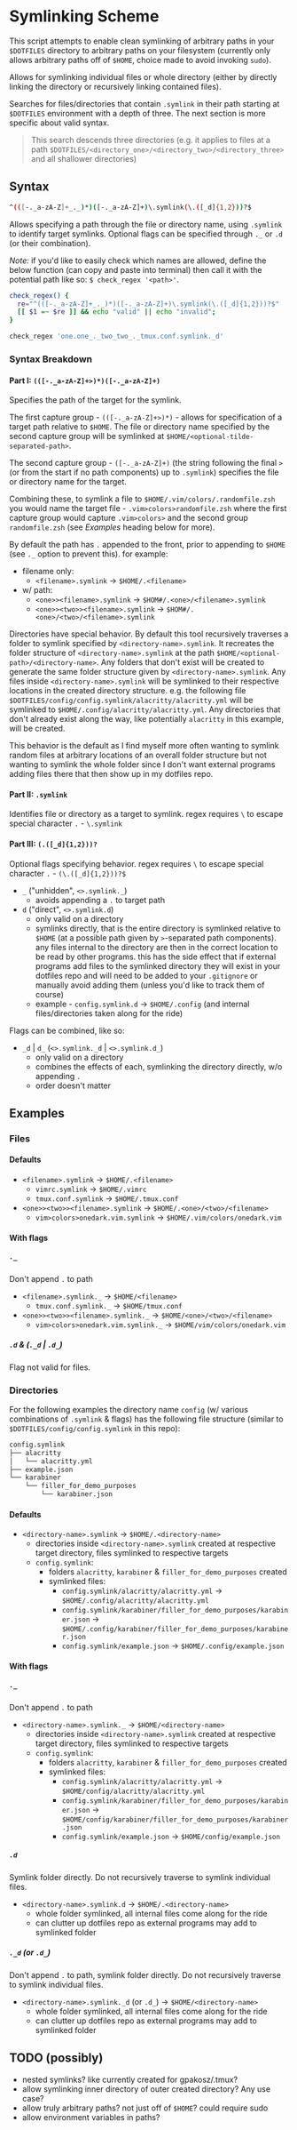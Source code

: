 # Symlinking Scheme

This script attempts to enable clean symlinking of arbitrary paths in your `$DOTFILES` directory to arbitrary paths on your filesystem (currently only allows arbitrary paths off of `$HOME`, choice made to avoid invoking `sudo`).

Allows for symlinking individual files or whole directory (either by directly linking the directory or recursively linking contained files).

Searches for files/directories that contain `.symlink` in their path starting at `$DOTFILES` environment with a depth of three. The next section is more specific about valid syntax.

> This search descends three directories (e.g. it applies to files at a path `$DOTFILES/<directory_one>/<directory_two>/<directory_three>` and all shallower directories)

## Syntax

```bash
^(([-._a-zA-Z]+_._)*)([-._a-zA-Z]+)\.symlink(\.([_d]{1,2}))?$
```

Allows specifying a path through the file or directory name, using `.symlink` to identify target symlinks. Optional flags can be specified through `._` or `.d` (or their combination).

_Note:_ if you'd like to easily check which names are allowed, define the below function (can copy and paste into terminal) then call it with the potential path like so: `$ check_regex '<path>'`.

```bash
check_regex() {
  re="^(([-._a-zA-Z]+_._)*)([-._a-zA-Z]+)\.symlink(\.([_d]{1,2}))?$"
  [[ $1 =~ $re ]] && echo "valid" || echo "invalid";
}

check_regex 'one.one_._two_two_._tmux.conf.symlink._d'
```

### Syntax Breakdown

#### Part I: `(([-._a-zA-Z]+>)*)([-._a-zA-Z]+)`

Specifies the path of the target for the symlink.

The first capture group - `(([-._a-zA-Z]+>)*)` - allows for specification of a target path relative to `$HOME`. The file or directory name specified by the second capture group will be symlinked at `$HOME/<optional-tilde-separated-path>`.

The second capture group - `([-._a-zA-Z]+)` (the string following the final `>` (or from the start if no path components) up to `.symlink`) specifies the file or directory name for the target.

Combining these, to symlink a file to `$HOME/.vim/colors/.randomfile.zsh` you would name the target file - `.vim>colors>randomfile.zsh` where the first capture group would capture `.vim>colors>` and the second group `randomfile.zsh` (see _Examples_ heading below for more).

By default the path has `.` appended to the front, prior to appending to `$HOME` (see `._` option to prevent this). for example:

- filename only:
  - `<filename>.symlink` -> `$HOME/.<filename>`
- w/ path:
  - `<one>><filename>.symlink` -> `$HOM#/.<one>/<filename>.symlink`
  - `<one>><two>><filename>.symlink` -> `$HOM#/.<one>/<two>/<filename>.symlink`

Directories have special behavior. By default this tool recursively traverses a folder to symlink specified by `<directory-name>.symlink`. It recreates the folder structure of `<directory-name>.symlink` at the path `$HOME/<optional-path>/<directory-name>`. Any folders that don't exist will be created to generate the same folder structure given by `<directory-name>.symlink`. Any files inside `<directory-name>.symlink` will be symlinked to their respective locations in the created directory structure. e.g. the following file `$DOTFILES/config/config.symlink/alacritty/alacritty.yml` will be symlinked to `$HOME/.config/alacritty/alacritty.yml`. Any directories that don't already exist along the way, like potentially `alacritty` in this example, will be created.

This behavior is the default as I find myself more often wanting to symlink random files at arbitrary locations of an overall folder structure but not wanting to symlink the whole folder since I don't want external programs adding files there that then show up in my dotfiles repo.

#### Part II: `.symlink`

Identifies file or directory as a target to symlink. regex requires `\` to escape special character `.` - `\.symlink`

#### Part III: `(.([_d]{1,2}))?`

Optional flags specifying behavior. regex requires `\` to escape special character `.` - `(\.([_d]{1,2}))?$`

- `_` ("unhidden", `<>.symlink._`)
  - avoids appending a `.` to target path
- `d` ("direct", `<>.symlink.d`)
  - only valid on a directory
  - symlinks directly, that is the entire directory is symlinked relative to `$HOME` (at a possible path given by `>`-separated path components). any files internal to the directory are then in the correct location to be read by other programs. this has the side effect that if external programs add files to the symlinked directory they will exist in your dotfiles repo and will need to be added to your `.gitignore` or manually avoid adding them (unless you'd like to track them of course)
  - example - `config.symlink.d` -> `$HOME/.config` (and internal files/directories taken along for the ride)

Flags can be combined, like so:

- `_d` | `d_` (`<>.symlink._d` | `<>.symlink.d_`)
  - only valid on a directory
  - combines the effects of each, symlinking the directory directly, w/o appending `.`
  - order doesn't matter

## Examples

### Files

#### Defaults

- `<filename>.symlink` -> `$HOME/.<filename>`
  - `vimrc.symlink` -> `$HOME/.vimrc`
  - `tmux.conf.symlink` -> `$HOME/.tmux.conf`
- `<one>><two>><filename>.symlink` -> `$HOME/.<one>/<two>/<filename>`
  - `vim>colors>onedark.vim.symlink` -> `$HOME/.vim/colors/onedark.vim`

#### With flags

##### `._`

Don't append `.` to path

- `<filename>.symlink._` -> `$HOME/<filename>`
  - `tmux.conf.symlink._` -> `$HOME/tmux.conf`
- `<one>><two>><filename>.symlink._` -> `$HOME/<one>/<two>/<filename>`
  - `vim>colors>onedark.vim.symlink._` -> `$HOME/vim/colors/onedark.vim`

##### `.d` & (`._d` | `.d_`)

Flag not valid for files.

### Directories

For the following examples the directory name `config` (w/ various combinations of `.symlink` & flags) has the following file structure (similar to `$DOTFILES/config/config.symlink` in this repo):

```bash
config.symlink
├── alacritty
│   └── alacritty.yml
├── example.json
└── karabiner
    └── filler_for_demo_purposes
        └── karabiner.json
```

#### Defaults

- `<directory-name>.symlink` -> `$HOME/.<directory-name>`
  - directories inside `<directory-name>.symlink` created at respective target directory, files symlinked to respective targets
  - `config.symlink`:
    - folders `alacritty`, `karabiner` & `filler_for_demo_purposes` created
    - symlinked files:
      - `config.symlink/alacritty/alacritty.yml` -> `$HOME/.config/alacritty/alacritty.yml`
      - `config.symlink/karabiner/filler_for_demo_purposes/karabiner.json` -> `$HOME/.config/karabiner/filler_for_demo_purposes/karabiner.json`
      - `config.symlink/example.json` -> `$HOME/.config/example.json`

#### With flags

##### `._`

Don't append `.` to path

- `<directory-name>.symlink._` -> `$HOME/<directory-name>`
  - directories inside `<directory-name>.symlink` created at respective target directory, files symlinked to respective targets
  - `config.symlink`:
    - folders `alacritty`, `karabiner` & `filler_for_demo_purposes` created
    - symlinked files:
      - `config.symlink/alacritty/alacritty.yml` -> `$HOME/config/alacritty/alacritty.yml`
      - `config.symlink/karabiner/filler_for_demo_purposes/karabiner.json` -> `$HOME/config/karabiner/filler_for_demo_purposes/karabiner.json`
      - `config.symlink/example.json` -> `$HOME/config/example.json`

##### `.d`

Symlink folder directly. Do not recursively traverse to symlink individual files.

- `<directory-name>.symlink.d` -> `$HOME/.<directory-name>`
  - whole folder symlinked, all internal files come along for the ride
  - can clutter up dotfiles repo as external programs may add to symlinked folder

##### `._d` (or `.d_`)

Don't append `.` to path, symlink folder directly. Do not recursively traverse to symlink individual files.

- `<directory-name>.symlink._d` (or `.d_`) -> `$HOME/<directory-name>`
  - whole folder symlinked, all internal files come along for the ride
  - can clutter up dotfiles repo as external programs may add to symlinked folder

## TODO (possibly)

- nested symlinks? like currently created for gpakosz/.tmux?
- allow symlinking inner directory of outer created directory? Any use case?
- allow truly arbitrary paths? not just off of `$HOME`? could require sudo
- allow environment variables in paths?
